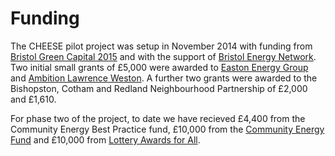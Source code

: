 
# Funding

The CHEESE pilot project was setup in November 2014 with funding from
<a href="http://bristolgreencapital.org/">Bristol Green Capital 2015</a> and
with the support of <a href="http://www.bristolenergynetwork.org">Bristol
  Energy Network</a>.
Two initial small grants of £5,000 were
awarded to <a href="http://www.eastonenergygroup.org">Easton Energy
Group</a> and <a href="http://www.ambitionlw.org">Ambition Lawrence Weston</a>.
A further two grants were awarded to the Bishopston, Cotham and
Redland Neighbourhood Partnership of £2,000 and £1,610.

For phase two of the project, to date we have recieved £4,400 from the
Community Energy Best Practice fund, £10,000 from the <a
  href="http://www.bristolcommunityenergy.co.uk/">Community Energy Fund</a> and
£10,000 from <a
  href="https://www.biglotteryfund.org.uk/global-content/programmes/england/awards-for-all-england">
  Lottery Awards for All</a>.
